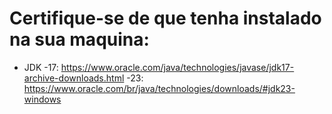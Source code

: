 # Certifique-se de que tenha instalado na sua maquina:
- JDK
-17: https://www.oracle.com/java/technologies/javase/jdk17-archive-downloads.html
-23: https://www.oracle.com/br/java/technologies/downloads/#jdk23-windows

  
